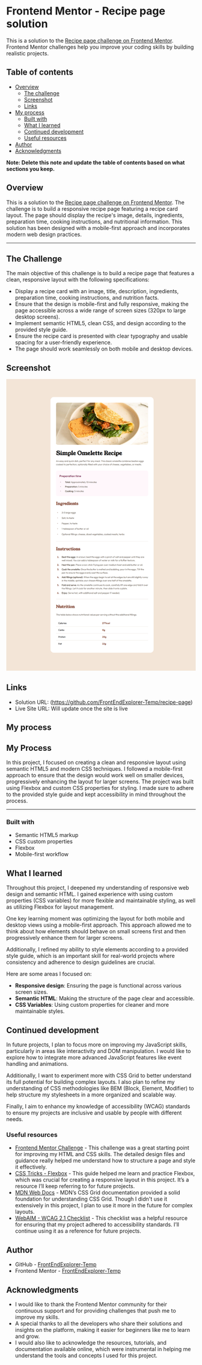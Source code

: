 # Frontend Mentor - Recipe page solution

This is a solution to the [Recipe page challenge on Frontend Mentor](https://www.frontendmentor.io/challenges/recipe-page-KiTsR8QQKm). Frontend Mentor challenges help you improve your coding skills by building realistic projects.

## Table of contents

- [Overview](#overview)
  - [The challenge](#the-challenge)
  - [Screenshot](#screenshot)
  - [Links](#links)
- [My process](#my-process)
  - [Built with](#built-with)
  - [What I learned](#what-i-learned)
  - [Continued development](#continued-development)
  - [Useful resources](#useful-resources)
- [Author](#author)
- [Acknowledgments](#acknowledgments)

**Note: Delete this note and update the table of contents based on what sections you keep.**

## Overview

This is a solution to the [Recipe page challenge on Frontend Mentor](https://www.frontendmentor.io/challenges/recipe-page-KiTsR8QQKm). The challenge is to build a responsive recipe page featuring a recipe card layout. The page should display the recipe's image, details, ingredients, preparation time, cooking instructions, and nutritional information. This solution has been designed with a mobile-first approach and incorporates modern web design practices.

---

## The Challenge

The main objective of this challenge is to build a recipe page that features a clean, responsive layout with the following specifications:

- Display a recipe card with an image, title, description, ingredients, preparation time, cooking instructions, and nutrition facts.
- Ensure that the design is mobile-first and fully responsive, making the page accessible across a wide range of screen sizes (320px to large desktop screens).
- Implement semantic HTML5, clean CSS, and design according to the provided style guide.
- Ensure the recipe card is presented with clear typography and usable spacing for a user-friendly experience.
- The page should work seamlessly on both mobile and desktop devices.

## Screenshot

![](./preview.png)

## Links

- Solution URL: (https://github.com/FrontEndExplorer-Temp/recipe-page)
- Live Site URL: Will update once the site is live

## My process

## My Process

In this project, I focused on creating a clean and responsive layout using semantic HTML5 and modern CSS techniques. I followed a mobile-first approach to ensure that the design would work well on smaller devices, progressively enhancing the layout for larger screens. The project was built using Flexbox and custom CSS properties for styling. I made sure to adhere to the provided style guide and kept accessibility in mind throughout the process.

---

### Built with

- Semantic HTML5 markup
- CSS custom properties
- Flexbox
- Mobile-first workflow

## What I learned

Throughout this project, I deepened my understanding of responsive web design and semantic HTML. I gained experience with using custom properties (CSS variables) for more flexible and maintainable styling, as well as utilizing Flexbox for layout management.

One key learning moment was optimizing the layout for both mobile and desktop views using a mobile-first approach. This approach allowed me to think about how elements should behave on small screens first and then progressively enhance them for larger screens.

Additionally, I refined my ability to style elements according to a provided style guide, which is an important skill for real-world projects where consistency and adherence to design guidelines are crucial.

Here are some areas I focused on:

- **Responsive design**: Ensuring the page is functional across various screen sizes.
- **Semantic HTML**: Making the structure of the page clear and accessible.
- **CSS Variables**: Using custom properties for cleaner and more maintainable styles.

## Continued development

In future projects, I plan to focus more on improving my JavaScript skills, particularly in areas like interactivity and DOM manipulation. I would like to explore how to integrate more advanced JavaScript features like event handling and animations.

Additionally, I want to experiment more with CSS Grid to better understand its full potential for building complex layouts. I also plan to refine my understanding of CSS methodologies like BEM (Block, Element, Modifier) to help structure my stylesheets in a more organized and scalable way.

Finally, I aim to enhance my knowledge of accessibility (WCAG) standards to ensure my projects are inclusive and usable by people with different needs.

### Useful resources

- [Frontend Mentor Challenge](https://www.frontendmentor.io/challenges/recipe-page-KiTsR8QQKm) - This challenge was a great starting point for improving my HTML and CSS skills. The detailed design files and guidance really helped me understand how to structure a page and style it effectively.
- [CSS Tricks - Flexbox](https://css-tricks.com/snippets/css/a-guide-to-flexbox/) - This guide helped me learn and practice Flexbox, which was crucial for creating a responsive layout in this project. It’s a resource I’ll keep referring to for future projects.
- [MDN Web Docs](https://developer.mozilla.org/en-US/docs/Web/CSS/CSS_Grid_Layout) - MDN’s CSS Grid documentation provided a solid foundation for understanding CSS Grid. Though I didn't use it extensively in this project, I plan to use it more in the future for complex layouts.
- [WebAIM - WCAG 2.1 Checklist](https://webaim.org/standards/wcag/checklist) - This checklist was a helpful resource for ensuring that my project adhered to accessibility standards. I’ll continue using it as a reference for future projects.

## Author

- GitHub - [FrontEndExplorer-Temp](https://github.com/FrontEndExplorer-Temp)
- Frontend Mentor - [FrontEndExplorer-Temp](https://www.frontendmentor.io/profile/FrontEndExplorer-Temp)

## Acknowledgments

- I would like to thank the Frontend Mentor community for their continuous support and for providing challenges that push me to improve my skills.
- A special thanks to all the developers who share their solutions and insights on the platform, making it easier for beginners like me to learn and grow.
- I would also like to acknowledge the resources, tutorials, and documentation available online, which were instrumental in helping me understand the tools and concepts I used for this project.
